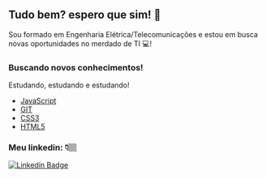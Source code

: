 ## Tudo bem? espero que sim! 👋
Sou formado em Engenharia Elétrica/Telecomunicações e estou em busca novas oportunidades no merdado de TI 💻!

### Buscando novos conhecimentos!
Estudando, estudando e estudando!
* [JavaScript](https://www.devmedia.com.br/certificado/tecnologia/javascript/marcelo-patrik-bitencourt-da-silva)
* [GIT](https://www.devmedia.com.br/certificado/tecnologia/git/marcelo-patrik-bitencourt-da-silva)
* [CSS3](https://www.devmedia.com.br/certificado/tecnologia/css/marcelo-patrik-bitencourt-da-silva)
* [HTML5](https://www.devmedia.com.br/certificado/tecnologia/html/marcelo-patrik-bitencourt-da-silva)

### Meu linkedin: 👇🏼

[![Linkedin Badge](https://img.shields.io/badge/-LinkedIn-blue?style=flat-square&logo=Linkedin&logoColor=white&link=https://www.linkedin.com/in/pbsmarcelo/)](https://www.linkedin.com/in/pbsmarcelo/)


<!--[Linkedin](https://www.linkedin.com/in/pbsmarcelo/)-->


